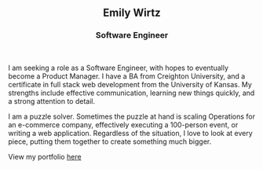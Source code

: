 <h2 align="center">Emily Wirtz</h2>
<h3 align="center">Software Engineer</h3>
<br/>

I am seeking a role as a Software Engineer, with hopes to eventually become a Product Manager. I have a BA from Creighton University, and a certificate in full stack web development from the University of Kansas. My strengths include effective communication, learning new things quickly, and a strong attention to detail.

I am a puzzle solver. Sometimes the puzzle at hand is scaling Operations for an e-commerce company, effectively executing a 100-person event, or writing a web application. Regardless of the situation, I love to look at every piece, putting them together to create something much bigger.

View my portfolio <a href="https://emily-wirtz.vercel.app/">here</a>
